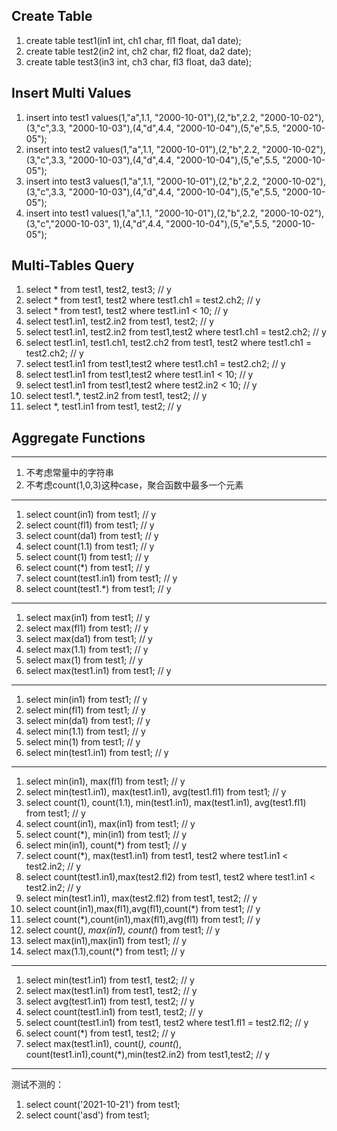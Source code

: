 ## Create Table
1. create table test1(in1 int, ch1 char, fl1 float, da1 date); 
2. create table test2(in2 int, ch2 char, fl2 float, da2 date); 
3. create table test3(in3 int, ch3 char, fl3 float, da3 date); 

## Insert Multi Values
1. insert into test1 values(1,"a",1.1, "2000-10-01"),(2,"b",2.2, "2000-10-02"),(3,"c",3.3, "2000-10-03"),(4,"d",4.4, "2000-10-04"),(5,"e",5.5, "2000-10-05");
2. insert into test2 values(1,"a",1.1, "2000-10-01"),(2,"b",2.2, "2000-10-02"),(3,"c",3.3, "2000-10-03"),(4,"d",4.4, "2000-10-04"),(5,"e",5.5, "2000-10-05");
3. insert into test3 values(1,"a",1.1, "2000-10-01"),(2,"b",2.2, "2000-10-02"),(3,"c",3.3, "2000-10-03"),(4,"d",4.4, "2000-10-04"),(5,"e",5.5, "2000-10-05");
4. insert into test1 values(1,"a",1.1, "2000-10-01"),(2,"b",2.2, "2000-10-02"),(3,"c","2000-10-03", 1),(4,"d",4.4, "2000-10-04"),(5,"e",5.5, "2000-10-05");

## Multi-Tables Query
1. select * from test1, test2, test3;                                                       // y
2. select * from test1, test2 where test1.ch1 = test2.ch2;                                  // y
3. select * from test1, test2 where test1.in1 < 10;                                         // y
4. select test1.in1, test2.in2 from test1, test2;                                           // y
5. select test1.in1, test2.in2 from test1,test2 where test1.ch1 = test2.ch2;                // y
6. select test1.in1, test1.ch1, test2.ch2 from test1, test2 where test1.ch1 = test2.ch2;    // y
7. select test1.in1 from test1,test2 where test1.ch1 = test2.ch2;                           // y
8. select test1.in1 from test1,test2 where test1.in1 < 10;                                  // y
9. select test1.in1 from test1,test2 where test2.in2 < 10;                                  // y
10. select test1.*, test2.in2 from test1, test2;                                            // y
11. select *, test1.in1 from test1, test2;                                                  // y

## Aggregate Functions
---
1. 不考虑常量中的字符串
2. 不考虑count(1,0,3)这种case，聚合函数中最多一个元素

---

1. select count(in1) from test1;                                                            // y
2. select count(fl1) from test1;                                                            // y
3. select count(da1) from test1;                                                            // y
4. select count(1.1) from test1;                                                            // y
5. select count(1) from test1;                                                              // y
6. select count(*) from test1;                                                              // y
7. select count(test1.in1) from test1;                                                      // y
8. select count(test1.*) from test1;                                                        // y

---

1. select max(in1) from test1;                                                              // y
2. select max(fl1) from test1;                                                              // y
3. select max(da1) from test1;                                                              // y
4. select max(1.1) from test1;                                                              // y
5. select max(1) from test1;                                                                // y
6. select max(test1.in1) from test1;                                                        // y

---

1. select min(in1) from test1;                                                              // y
2. select min(fl1) from test1;                                                              // y
3. select min(da1) from test1;                                                              // y
4. select min(1.1) from test1;                                                              // y
5. select min(1) from test1;                                                                // y
6. select min(test1.in1) from test1;                                                        // y

---

1. select min(in1), max(fl1) from test1;                                                    // y
2. select min(test1.in1), max(test1.in1), avg(test1.fl1) from test1;                        // y
3. select count(1), count(1.1), min(test1.in1), max(test1.in1), avg(test1.fl1) from test1;  // y
4. select count(in1), max(in1) from test1;                                                  // y
5. select count(*), min(in1) from test1;                                                    // y
5. select min(in1), count(*) from test1;                                                    // y
6. select count(*), max(test1.in1) from test1, test2 where test1.in1 < test2.in2;           // y
7. select count(test1.in1),max(test2.fl2) from test1, test2 where test1.in1 < test2.in2;    // y
8. select min(test1.in1), max(test2.fl2) from test1, test2;                                 // y
9. select count(in1),max(fl1),avg(fl1),count(*) from test1;                                 // y
10. select count(*),count(in1),max(fl1),avg(fl1) from test1;                                // y
11. select count(*), max(in1), count(*) from test1;                                         // y
12. select max(in1),max(in1) from test1;                                                    // y
13. select max(1.1),count(*) from test1;                                                    // y
---

1. select min(test1.in1) from test1, test2;                                                 // y
2. select max(test1.in1) from test1, test2;                                                 // y
3. select avg(test1.in1) from test1, test2;                                                 // y
4. select count(test1.in1) from test1, test2;                                               // y
5. select count(test1.in1) from test1, test2 where test1.fl1 = test2.fl2;                   // y
6. select count(*) from test1, test2;                                                       // y
7. select max(test1.in1), count(*), count(*), count(test1.in1),count(*),min(test2.in2) from test1,test2; // y

---

测试不测的：
1. select count('2021-10-21') from test1;
2. select count('asd') from test1;